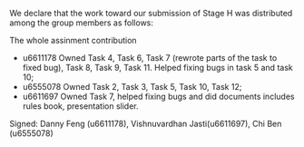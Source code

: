 We declare that the work toward our submission of Stage H was distributed among the group members as follows:

The whole assinment contribution
* u6611178 Owned Task 4, Task 6, Task 7 (rewrote parts of the task to fixed bug), Task 8, Task 9, Task 11. Helped fixing bugs in task 5 and task 10;
* u6555078 Owned Task 2, Task 3, Task 5, Task 10, Task 12;
* u6611697 Owned Task 7, helped fixing bugs and did documents includes rules book, presentation slider.

Signed: Danny Feng (u6611178), Vishnuvardhan Jasti(u6611697), Chi Ben (u6555078)

